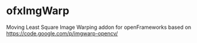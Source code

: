 ofxImgWarp
==========

Moving Least Square Image Warping addon for openFrameworks
based on https://code.google.com/p/imgwarp-opencv/
